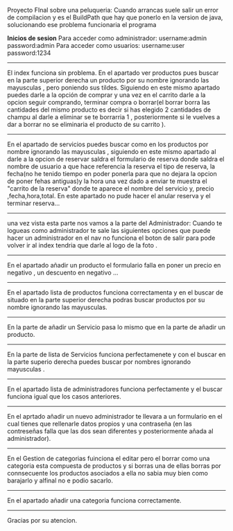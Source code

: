 Proyecto FInal sobre una peluqueria:
Cuando arrancas suele salir un error de compilacion y es el BuildPath que hay que ponerlo en la version de java, solucionando ese problema funcionaria el programa

****Inicios de sesion****
Para acceder como administrador:
  username:admin
  password:admin
Para acceder como usuarios:
  username:user
  password:1234
**************************
El index funciona sin problema.
En el apartado ver productos pues buscar en la parte superior derecha un producto por su nombre ignorando las mayusculas , pero poniendo sus tildes.
Siguiendo en este mismo apartado puedes darle a la opción de comprar y una vez en el carrito darle a la opcion seguir comprando, terminar compra o borrar(el borrar borra las cantidades del mismo producto es decir si has elegido 2 cantidades de champu al darle a
eliminar se te borrarria 1 , posteriormente si le vuelves a dar a borrar no se eliminaria el producto de su carrito ).
***************************
En el apartado de servicios puedes buscar como en los productos por nombre ignorando las mayusculas , siguiendo en este mismo apartado al darle a la opcion de reservar saldra el formulario de reserva donde saldra el nombre de usuario a que hace referencia la reserva el tipo de reserva, la fecha(no he tenido tiempo en poder ponerla para que no dejara la opcion de poner fehas antiguas)y la hora una vez dado a enviar te muestra el "carrito de la reserva" donde te aparece el nombre del servicio y, precio ,fecha,hora,total.
En este apartado no pude hacer el anular reserva y el terminar reserva...
***************************
una vez vista esta parte nos vamos a la parte del Administrador:
Cuando te logueas como administrador te sale las siguientes opciones que puede hacer un administrador en el nav no funciona el boton de salir para pode volver ir al index tendria que darle al logo de la foto . 
***************************
En el apartado añadir un producto el formulario falla en poner un precio en negativo , un descuento en negativo ... 
***************************
En el apartado lista de productos funciona correctamenta y en el buscar de situado en la parte superior derecha podras buscar productos por su nombre ignorando las mayusculas.
**************************
En la parte de añadir un Servicio pasa lo mismo que en la parte de añadir un producto.
**************************
En la parte de lista de Servicios funciona perfectamenete y con el buscar en la parte superio derecha puedes buscar por nombres ignorando mayusculas .
**************************
En el apartado lista de administradores funciona perfectamente y el buscar funciona igual que los casos anteriores.
**************************
En el aprtado añadir un nuevo administrador te llevara a un formulario en el cual tienes que rellenarle datos propios y una contraseña (en las contreseñas falla que las dos sean diferentes y posteriormente añada al administrador).
**************************
En el Gestion de categorias fuinciona el editar pero el borrar como una categoria esta compuesta de productos y si borras una de ellas borras por connsecuente los productos asociados a ella no sabia muy bien como barajarlo y alfinal no e podio sacarlo.
**************************
En el apartado añadir una categoria funciona correctamente.
**************************
Gracias por su atencion.
